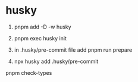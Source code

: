 # husky

1.  pnpm add -D -w husky

2.  pnpm exec husky init

3.  in .husky/pre-commit file add
    pnpm run prepare

4.  npx husky add .husky/pre-commit

pnpm check-types
